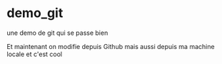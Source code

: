 # demo_git
une demo de git qui se passe bien

Et maintenant on modifie depuis Github
mais aussi depuis ma machine locale et c'est cool
